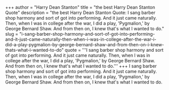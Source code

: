 +++
author = "Harry Dean Stanton"
title = "the best Harry Dean Stanton Quote"
description = "the best Harry Dean Stanton Quote: I sang barber shop harmony and sort of got into performing. And it just came naturally. Then, when I was in college after the war, I did a play, 'Pygmalion,' by George Bernard Shaw. And from then on, I knew that's what I wanted to do."
slug = "i-sang-barber-shop-harmony-and-sort-of-got-into-performing-and-it-just-came-naturally-then-when-i-was-in-college-after-the-war-i-did-a-play-pygmalion-by-george-bernard-shaw-and-from-then-on-i-knew-thats-what-i-wanted-to-do"
quote = '''I sang barber shop harmony and sort of got into performing. And it just came naturally. Then, when I was in college after the war, I did a play, 'Pygmalion,' by George Bernard Shaw. And from then on, I knew that's what I wanted to do.'''
+++
I sang barber shop harmony and sort of got into performing. And it just came naturally. Then, when I was in college after the war, I did a play, 'Pygmalion,' by George Bernard Shaw. And from then on, I knew that's what I wanted to do.
